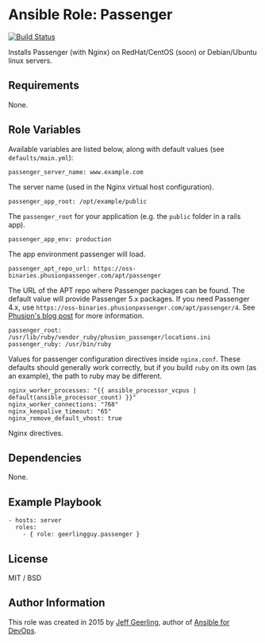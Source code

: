 # Ansible Role: Passenger

[![Build Status](https://travis-ci.org/geerlingguy/ansible-role-passenger.svg?branch=master)](https://travis-ci.org/geerlingguy/ansible-role-passenger)

Installs Passenger (with Nginx) on RedHat/CentOS (soon) or Debian/Ubuntu linux servers.

## Requirements

None.

## Role Variables

Available variables are listed below, along with default values (see `defaults/main.yml`):

    passenger_server_name: www.example.com

The server name (used in the Nginx virtual host configuration).

    passenger_app_root: /opt/example/public

The `passenger_root` for your application (e.g. the `public` folder in a rails app).

    passenger_app_env: production

The app environment passenger will load.

    passenger_apt_repo_url: https://oss-binaries.phusionpassenger.com/apt/passenger

The URL of the APT repo where Passenger packages can be found. The default value will provide Passenger 5.x packages. If you need Passenger 4.x, use `https://oss-binaries.phusionpassenger.com/apt/passenger/4`. See [Phusion's blog post](https://blog.phusion.nl/2015/03/08/passenger-4-apt-repository-now-available/) for more information.

    passenger_root: /usr/lib/ruby/vendor_ruby/phusion_passenger/locations.ini
    passenger_ruby: /usr/bin/ruby

Values for passenger configuration directives inside `nginx.conf`. These defaults should generally work correctly, but if you build `ruby` on its own (as an example), the path to ruby may be different.

    nginx_worker_processes: "{{ ansible_processor_vcpus | default(ansible_processor_count) }}"
    nginx_worker_connections: "768"
    nginx_keepalive_timeout: "65"
    nginx_remove_default_vhost: true

Nginx directives.

## Dependencies

None.

## Example Playbook

    - hosts: server
      roles:
        - { role: geerlingguy.passenger }

## License

MIT / BSD

## Author Information

This role was created in 2015 by [Jeff Geerling](http://www.jeffgeerling.com/), author of [Ansible for DevOps](https://www.ansiblefordevops.com/).
